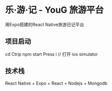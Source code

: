 # 乐·游·记 - YouG 旅游平台
用Expo搭建的React Native旅游日记平台

## 项目启动
cd Ctrip
npm start
Press i // 打开 ios simulator

## 技术栈
React Native + Expo + React + Nodejs + Mongodb

## 




           